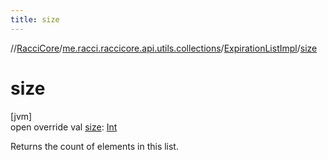 ```yaml
---
title: size
---
```

//[RacciCore](../../../index.html)/[me.racci.raccicore.api.utils.collections](../index.html)/[ExpirationListImpl](index.html)/[size](size.html)



# size



[jvm]\
open override val [size](size.html): [Int](https://kotlinlang.org/api/latest/jvm/stdlib/kotlin/-int/index.html)



Returns the count of elements in this list.




